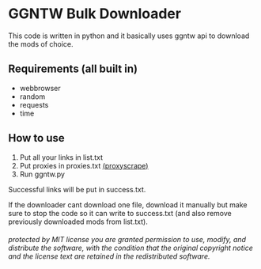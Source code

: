 # GGNTW Bulk Downloader #

This code is written in python and it basically uses ggntw api to download the mods of choice.

## Requirements (all built in) ##
* webbrowser
* random
* requests
* time

## How to use ##
1. Put all your links in list.txt
2. Put proxies in proxies.txt [(proxyscrape)](https://api.proxyscrape.com/v4/free-proxy-list/get?request=display_proxies&proxy_format=ipport&format=text)
3. Run ggntw.py
   
Successful links will be put in success.txt.

If the downloader cant download one file, download it manually but make sure to stop the code so it can write to success.txt (and also remove previously downloaded mods from list.txt).

###### protected by MIT license you are granted permission to use, modify, and distribute the software, with the condition that the original copyright notice and the license text are retained in the redistributed software. ######
